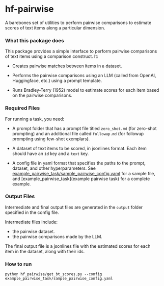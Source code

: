 # hf-pairwise
A barebones set of utilities to perform pairwise comparisons to estimate scores of text items along a particular dimension. 

### What this package does

This package provides a simple interface to perform pairwise comparisons of text items using a comparison construct. It: 

- Creates pairwise matches between items in a dataset.

- Performs the pairwise comparisons using an LLM (called from OpenAI, Huggingface, etc.) using a prompt template.

- Runs Bradley-Terry (1952) model to estimate scores for each item based on the pairwise comparisons.


### Required Files
For running a task, you need: 

- A prompt folder that has a prompt file titled `zero_shot.md` (for zero-shot prompting) and an additional file called `followup.md` (for followup prompting using few-shot exemplars).

- A dataset of text items to be scored, in jsonlines format. Each item should have an `id` key and a `text` key. 

- A config file in yaml format that specifies the paths to the prompt, dataset, and other hyperparameters. See [example_pairwise_task/sample_pairwise_config.yaml](sample_pairwise_config) for a sample file, and [example_pairwise_task](example pairwise task) for a complete example. 

### Output Files

Intermediate and final output files are generated in the `output` folder specified in the config file.

Intermediate files include:
- the pairwise dataset. 
- the pairwise comparisons made by the LLM.

The final output file is a jsonlines file with the estimated scores for each item in the dataset, along with their ids.

### How to run

```python hf_pairwise/get_bt_scores.py --config example_pairwise_task/sample_pairwise_config.yaml```